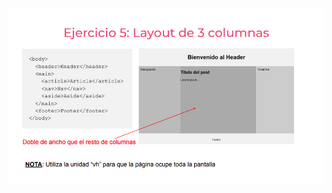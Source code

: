 ![](https://github.com/JuanSebastianRey/practicaModeladoEnCaja/blob/main/storage/img/Ejercicio5.png)
